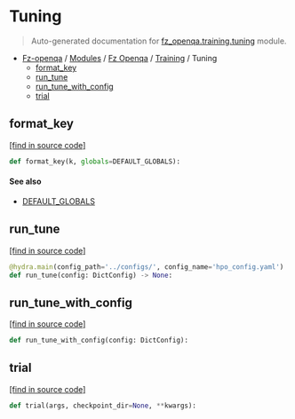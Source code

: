 # Tuning

> Auto-generated documentation for [fz_openqa.training.tuning](blob/master/fz_openqa/training/tuning.py) module.

- [Fz-openqa](../../README.md#fz-openqa-index) / [Modules](../../MODULES.md#fz-openqa-modules) / [Fz Openqa](../index.md#fz-openqa) / [Training](index.md#training) / Tuning
    - [format_key](#format_key)
    - [run_tune](#run_tune)
    - [run_tune_with_config](#run_tune_with_config)
    - [trial](#trial)

## format_key

[[find in source code]](blob/master/fz_openqa/training/tuning.py#L27)

```python
def format_key(k, globals=DEFAULT_GLOBALS):
```

#### See also

- [DEFAULT_GLOBALS](#default_globals)

## run_tune

[[find in source code]](blob/master/fz_openqa/training/tuning.py#L89)

```python
@hydra.main(config_path='../configs/', config_name='hpo_config.yaml')
def run_tune(config: DictConfig) -> None:
```

## run_tune_with_config

[[find in source code]](blob/master/fz_openqa/training/tuning.py#L49)

```python
def run_tune_with_config(config: DictConfig):
```

## trial

[[find in source code]](blob/master/fz_openqa/training/tuning.py#L34)

```python
def trial(args, checkpoint_dir=None, **kwargs):
```
